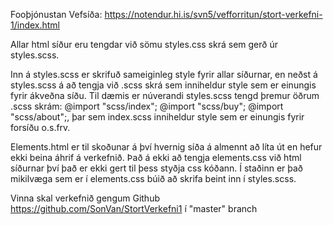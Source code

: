 Fooþjónustan
Vefsíða: https://notendur.hi.is/svn5/vefforritun/stort-verkefni-1/index.html


Allar html síður eru tengdar við sömu styles.css skrá sem gerð úr styles.scss.

Inn á styles.scss er skrifuð sameiginleg style fyrir allar síðurnar, en neðst á styles.scss á að tengja við .scss skrá sem inniheldur style sem er einungis fyrir ákveðna síðu.
Til dæmis er núverandi styles.scss tengd þremur öðrum .scss skrám:
@import "scss/index";
@import "scss/buy";
@import "scss/about";, þar sem index.scss inniheldur style sem er einungis fyrir forsíðu o.s.frv.

Elements.html er til skoðunar á því hvernig síða á almennt að líta út en hefur ekki beina áhrif á verkefnið. Það á ekki að tengja elements.css við html síðurnar því það er ekki gert til þess styðja css kóðann. Í staðinn er það mikilvæga sem er í elements.css búið að skrifa beint inn í styles.scss. 

Vinna skal verkefnið gengum Github https://github.com/SonVan/StortVerkefni1 í "master" branch
